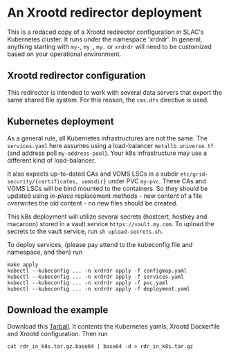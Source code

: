 # An Xrootd redirector deployment 

This is a redaced copy of a Xrootd redirector configuration in SLAC's Kubernetes cluster. It runs under
the namespace 'xrdrdr'. In general, anything starting with `my-`, `my_`, `my.` or `xrdrdr` will need to be 
customized based on your operational environment.

## Xrootd redirector configuration

This redirector is intended to work with several data servers that export the same shared file system.
For this reason, the `cms.dfs` directive is used.

## Kubernetes deployment

As a general rule, all Kubernetes infrastructures are not the same. The `services.yaml` here assumes using
a load-balancer `metallb.universe.tf` (and address poll `my-address-pool`). Your k8s infrastructure may
use a different kind of load-balancer.

It also expects up-to-dated CAs and VOMS LSCs in a subdir `etc/grid-security/{certificates, vomsdir}` under
PVC `my-pvc`. These CAs and VOMS LSCs will be bind mounted to the containers. So they should be updated
using *in-place* replacement methods - new content of a file overwrites the old content - no new files 
should be created.

This k8s deployment will utilize several secrets (hostcert, hostkey and macaroon) stored in a vault service
`https://vault.my.com`. To upload the secrets to the vault service, run `sh upload-secrets.sh`.

To deploy services, (please pay attend to the kubeconfig file and namespace, and then) run
```
make apply
kubectl --kubeconfig ... -n xrdrdr apply -f configmap.yaml
kubectl --kubeconfig ... -n xrdrdr apply -f services.yaml
kubectl --kubeconfig ... -n xrdrdr apply -f pvc.yaml
kubectl --kubeconfig ... -n xrdrdr apply -f deployment.yaml
```

## Download the example

Download this [Tarball](rdr_in_k8s.tar.gz.base64). It contents the Kubernetes yamls, Xrootd Dockerfile and 
Xrootd configuration. Then run
```
cat rdr_in_k8s.tar.gz.base64 | base64 -d > rdr_in_k8s.tar.gz
```


